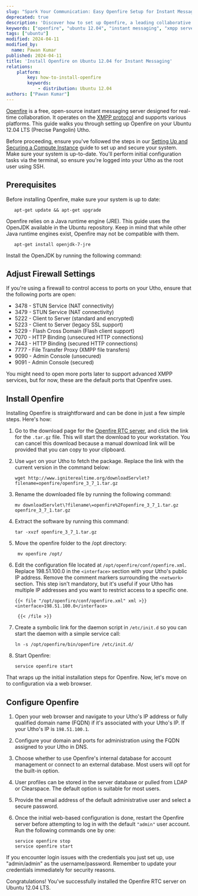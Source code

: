 ```yaml
---
slug: "Spark Your Communication: Easy Openfire Setup for Instant Messaging on Ubuntu 12.04"
deprecated: true
description: 'Discover how to set up Openfire, a leading collaborative instant messaging application built on the XMPP protocol, on your Utho running Ubuntu 12.04 with this comprehensive guide'
keywords: ["openfire", "ubuntu 12.04", "instant messaging", "xmpp server", "collaboration software", "chat software", "linux jabber server", "JRE", "configure openfire"]
tags: ["ubuntu"]
modified: 2024-04-11
modified_by:
  name: Pawan Kumar
published: 2024-04-11
title: 'Install Openfire on Ubuntu 12.04 for Instant Messaging'
relations:
    platform:
        key: how-to-install-openfire
        keywords:
            - distribution: Ubuntu 12.04
authors: ["Pawan Kumar"]
---
```

[Openfire](http://www.igniterealtime.org/projects/openfire/) is a free, open-source instant messaging server designed for real-time collaboration. It operates on the [XMPP protocol](http://en.wikipedia.org/wiki/Extensible_Messaging_and_Presence_Protocol) and supports various platforms. This guide walks you through setting up Openfire on your Ubuntu 12.04 LTS (Precise Pangolin) Utho.

Before proceeding, ensure you've followed the steps in our [Setting Up and Securing a Compute Instance](/docs/products/compute/compute-instances/guides/set-up-and-secure/) guide to set up and secure your system. Make sure your system is up-to-date. You'll perform initial configuration tasks via the terminal, so ensure you're logged into your Utho as the root user using SSH.

## Prerequisites

Before installing Openfire, make sure your system is up to date:

       apt-get update && apt-get upgrade

Openfire relies on a Java runtime engine (JRE). This guide uses the OpenJDK available in the Ubuntu repository. Keep in mind that while other Java runtime engines exist, Openfire may not be compatible with them.

       apt-get install openjdk-7-jre

Install the OpenJDK by running the following command:

## Adjust Firewall Settings

If you're using a firewall to control access to ports on your Utho, ensure that the following ports are open:

-   3478 - STUN Service (NAT connectivity)
-   3479 - STUN Service (NAT connectivity)
-   5222 - Client to Server (standard and encrypted)
-   5223 - Client to Server (legacy SSL support)
-   5229 - Flash Cross Domain (Flash client support)
-   7070 - HTTP Binding (unsecured HTTP connections)
-   7443 - HTTP Binding (secured HTTP connections)
-   7777 - File Transfer Proxy (XMPP file transfers)
-   9090 - Admin Console (unsecured)
-   9091 - Admin Console (secured)

You might need to open more ports later to support advanced XMPP services, but for now, these are the default ports that Openfire uses.

## Install Openfire

Installing Openfire is straightforward and can be done in just a few simple steps. Here's how:

1. Go to the download page for the [Openfire RTC server](http://www.igniterealtime.org/downloads/index.jsp#openfire), and click the link for the `.tar.gz` file. This will start the download to your workstation. You can cancel this download because a manual download link will be provided that you can copy to your clipboard.

2.  Use `wget` on your Utho to fetch the package. Replace the link with the current version in the command below:

        wget http://www.igniterealtime.org/downloadServlet?filename=openfire/openfire_3_7_1.tar.gz

3.  Rename the downloaded file by running the following command:

        mv downloadServlet\?filename\=openfire%2Fopenfire_3_7_1.tar.gz openfire_3_7_1.tar.gz

4.  Extract the software by running this command:

        tar -xvzf openfire_3_7_1.tar.gz

5.  Move the openfire folder to the /opt directory:

         mv openfire /opt/

6.  Edit the configuration file located at `/opt/openfire/conf/openfire.xml`. Replace 198.51.100.0 in the `<interface>` section with your Utho's public IP address. Remove the <!-- --> comment markers surrounding the `<network>` section. This step isn't mandatory, but it's useful if your Utho has multiple IP addresses and you want to restrict access to a specific one.

        {{< file "/opt/openfire/conf/openfire.xml" xml >}}
        <interface>198.51.100.0</interface>

         {{< /file >}}

7.  Create a symbolic link for the daemon script in `/etc/init.d` so you can start the daemon with a simple service call:

        ln -s /opt/openfire/bin/openfire /etc/init.d/

8.  Start Openfire:

        service openfire start

That wraps up the initial installation steps for Openfire. Now, let's move on to configuration via a web browser.

## Configure Openfire

1. Open your web browser and navigate to your Utho's IP address or fully qualified domain name (FQDN) if it's associated with your Utho's IP. If your Utho's IP is `198.51.100.1`.

2. Configure your domain and ports for administration using the FQDN assigned to your Utho in DNS.

3.  Choose whether to use Openfire's internal database for account management or connect to an external database. Most users will opt for the built-in option.

4.  User profiles can be stored in the server database or pulled from LDAP or Clearspace. The default option is suitable for most users.

5. Provide the email address of the default administrative user and select a secure password.

6.  Once the initial web-based configuration is done, restart the Openfire server before attempting to log in with the default `"admin"` user account. Run the following commands one by one:

        service openfire stop
        service openfire start

If you encounter login issues with the credentials you just set up, use "admin/admin" as the username/password. Remember to update your credentials immediately for security reasons.

Congratulations! You've successfully installed the Openfire RTC server on Ubuntu 12.04 LTS.
